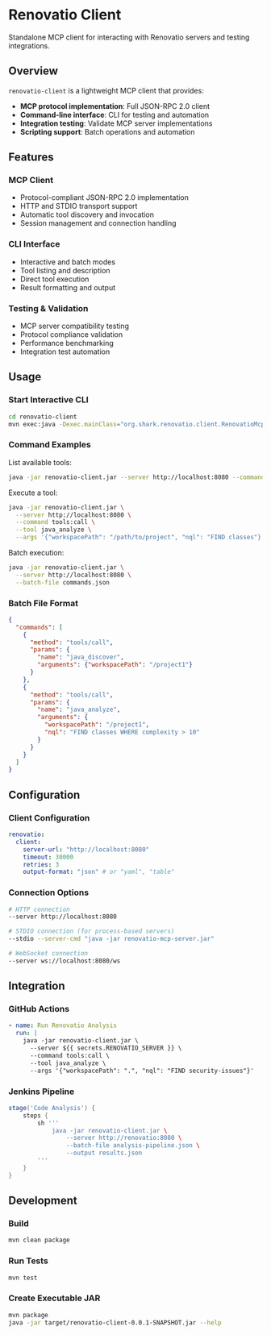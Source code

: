 # Renovatio Client

Standalone MCP client for interacting with Renovatio servers and testing integrations.

## Overview

`renovatio-client` is a lightweight MCP client that provides:

- **MCP protocol implementation**: Full JSON-RPC 2.0 client
- **Command-line interface**: CLI for testing and automation
- **Integration testing**: Validate MCP server implementations
- **Scripting support**: Batch operations and automation

## Features

### MCP Client
- Protocol-compliant JSON-RPC 2.0 implementation
- HTTP and STDIO transport support
- Automatic tool discovery and invocation
- Session management and connection handling

### CLI Interface
- Interactive and batch modes
- Tool listing and description
- Direct tool execution
- Result formatting and output

### Testing & Validation
- MCP server compatibility testing
- Protocol compliance validation
- Performance benchmarking
- Integration test automation

## Usage

### Start Interactive CLI
```bash
cd renovatio-client
mvn exec:java -Dexec.mainClass="org.shark.renovatio.client.RenovatioMcpClient"
```

### Command Examples

List available tools:
```bash
java -jar renovatio-client.jar --server http://localhost:8080 --command tools:list
```

Execute a tool:
```bash
java -jar renovatio-client.jar \
  --server http://localhost:8080 \
  --command tools:call \
  --tool java_analyze \
  --args '{"workspacePath": "/path/to/project", "nql": "FIND classes"}'
```

Batch execution:
```bash
java -jar renovatio-client.jar \
  --server http://localhost:8080 \
  --batch-file commands.json
```

### Batch File Format
```json
{
  "commands": [
    {
      "method": "tools/call",
      "params": {
        "name": "java_discover",
        "arguments": {"workspacePath": "/project1"}
      }
    },
    {
      "method": "tools/call", 
      "params": {
        "name": "java_analyze",
        "arguments": {
          "workspacePath": "/project1",
          "nql": "FIND classes WHERE complexity > 10"
        }
      }
    }
  ]
}
```

## Configuration

### Client Configuration
```yaml
renovatio:
  client:
    server-url: "http://localhost:8080"
    timeout: 30000
    retries: 3
    output-format: "json" # or "yaml", "table"
```

### Connection Options
```bash
# HTTP connection
--server http://localhost:8080

# STDIO connection (for process-based servers)
--stdio --server-cmd "java -jar renovatio-mcp-server.jar"

# WebSocket connection
--server ws://localhost:8080/ws
```

## Integration

### GitHub Actions
```yaml
- name: Run Renovatio Analysis
  run: |
    java -jar renovatio-client.jar \
      --server ${{ secrets.RENOVATIO_SERVER }} \
      --command tools:call \
      --tool java_analyze \
      --args '{"workspacePath": ".", "nql": "FIND security-issues"}'
```

### Jenkins Pipeline
```groovy
stage('Code Analysis') {
    steps {
        sh '''
            java -jar renovatio-client.jar \
                --server http://renovatio:8080 \
                --batch-file analysis-pipeline.json \
                --output results.json
        '''
    }
}
```

## Development

### Build
```bash
mvn clean package
```

### Run Tests
```bash
mvn test
```

### Create Executable JAR
```bash
mvn package
java -jar target/renovatio-client-0.0.1-SNAPSHOT.jar --help
```